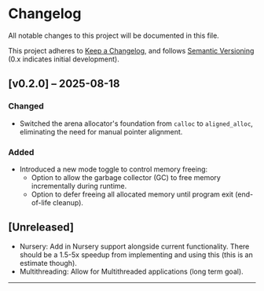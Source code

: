 # Changelog

All notable changes to this project will be documented in this file.

This project adheres to [Keep a Changelog](https://keepachangelog.com/en/1.1.0/), and follows [Semantic Versioning](https://semver.org/) (0.x indicates initial development).

## [v0.2.0] – 2025-08-18
### Changed
- Switched the arena allocator's foundation from `calloc` to `aligned_alloc`, eliminating the need for manual pointer alignment.
### Added
- Introduced a new mode toggle to control memory freeing:
  - Option to allow the garbage collector (GC) to free memory incrementally during runtime.
  - Option to defer freeing all allocated memory until program exit (end-of-life cleanup).

## [Unreleased]
- Nursery: Add in Nursery support alongside current functionality. There should be a 1.5-5x speedup from implementing and using this (this is an estimate though).
- Multithreading: Allow for Multithreaded applications (long term goal).

---